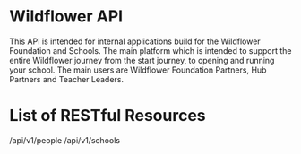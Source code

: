 # Wildflower API

This API is intended for internal applications build for the Wildflower Foundation and Schools.
The main platform which is intended to support the entire Wildflower journey from the start journey, to opening and running your school.
The main users are Wildflower Foundation Partners, Hub Partners and Teacher Leaders.

# List of RESTful Resources

/api/v1/people
/api/v1/schools
